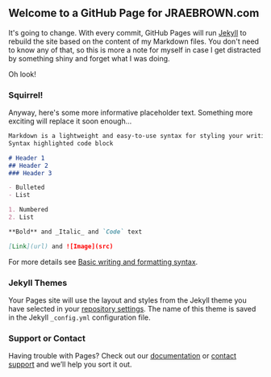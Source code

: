 ## Welcome to a GitHub Page for JRAEBROWN.com

It's going to change. With every commit, GitHub Pages will run [Jekyll](https://jekyllrb.com/) to rebuild the site based on the content of my Markdown files.
You don't need to know any of that, so this is more a note for myself in case I get distracted by something shiny and forget what I was doing.

Oh look! 

### Squirrel!

Anyway, here's some more informative placeholder text. Something more exciting will replace it soon enough...


```markdown
Markdown is a lightweight and easy-to-use syntax for styling your writing. It includes conventions for
Syntax highlighted code block

# Header 1
## Header 2
### Header 3

- Bulleted
- List

1. Numbered
2. List

**Bold** and _Italic_ and `Code` text

[Link](url) and ![Image](src)
```

For more details see [Basic writing and formatting syntax](https://docs.github.com/en/github/writing-on-github/getting-started-with-writing-and-formatting-on-github/basic-writing-and-formatting-syntax).

### Jekyll Themes

Your Pages site will use the layout and styles from the Jekyll theme you have selected in your [repository settings](https://github.com/jraebrown/jraebrown.github.io/settings/pages). The name of this theme is saved in the Jekyll `_config.yml` configuration file.

### Support or Contact

Having trouble with Pages? Check out our [documentation](https://docs.github.com/categories/github-pages-basics/) or [contact support](https://support.github.com/contact) and we’ll help you sort it out.
